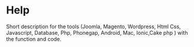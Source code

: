 # Help
Short description for the tools  (Joomla, Magento, Wordpress, Html Css, Javascript, Database, Php, Phonegap, Android, Mac, Ionic,Cake php ) with the function and code.
